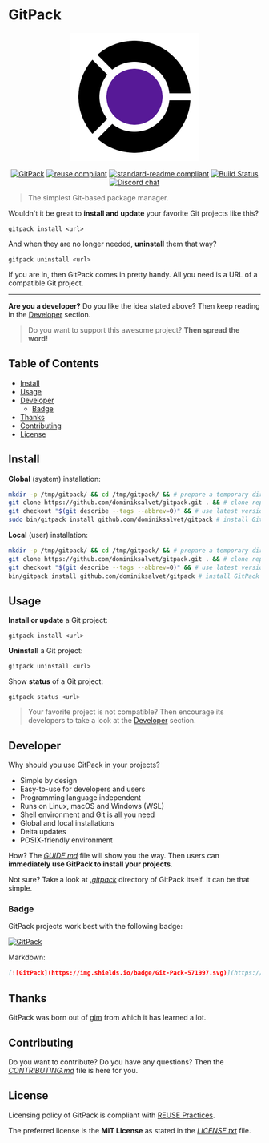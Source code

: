 # GitPack

<p align="center">
    <a href="https://github.com/dominiksalvet/gitpack">
        <img src="img/gitpack.png" alt="GitPack logo" height="256"></a>
</p>

<p align="center">
    <a href="https://github.com/dominiksalvet/gitpack">
        <img src="https://img.shields.io/badge/Git-Pack-571997.svg" alt="GitPack"></a>
    <a href="https://reuse.software/">
        <img src="https://reuse.software/badge/reuse-compliant.svg" alt="reuse compliant"></a>
    <a href="https://github.com/RichardLitt/standard-readme">
        <img src="https://img.shields.io/badge/readme_style-standard-brightgreen.svg" alt="standard-readme compliant"></a>
    <a href="https://travis-ci.com/dominiksalvet/gitpack">
        <img src="https://travis-ci.com/dominiksalvet/gitpack.svg?branch=master" alt="Build Status"></a>
    <a href="https://discord.gg/BE45Y4j">
        <img src="https://img.shields.io/discord/588895022955495424.svg?logo=discord" alt="Discord chat"></a>
</p>

> The simplest Git-based package manager.

Wouldn't it be great to **install and update** your favorite Git projects like this?

```
gitpack install <url>
```

And when they are no longer needed, **uninstall** them that way?

```
gitpack uninstall <url>
```

If you are in, then GitPack comes in pretty handy. All you need is a URL of a compatible Git project.

---

**Are you a developer?** Do you like the idea stated above? Then keep reading in the [Developer](#developer) section.

> Do you want to support this awesome project? **Then spread the word!**

## Table of Contents

* [Install](#install)
* [Usage](#usage)
* [Developer](#developer)
  * [Badge](#badge)
* [Thanks](#thanks)
* [Contributing](#contributing)
* [License](#license)

## Install

**Global** (system) installation:

```sh
mkdir -p /tmp/gitpack/ && cd /tmp/gitpack/ && # prepare a temporary directory
git clone https://github.com/dominiksalvet/gitpack.git . && # clone repository
git checkout "$(git describe --tags --abbrev=0)" && # use latest version
sudo bin/gitpack install github.com/dominiksalvet/gitpack # install GitPack
```

**Local** (user) installation:

```sh
mkdir -p /tmp/gitpack/ && cd /tmp/gitpack/ && # prepare a temporary directory
git clone https://github.com/dominiksalvet/gitpack.git . && # clone repository
git checkout "$(git describe --tags --abbrev=0)" && # use latest version
bin/gitpack install github.com/dominiksalvet/gitpack # install GitPack
```

## Usage

**Install or update** a Git project:

```
gitpack install <url>
```

**Uninstall** a Git project:

```
gitpack uninstall <url>
```

Show **status** of a Git project:

```
gitpack status <url>
```

> Your favorite project is not compatible? Then encourage its developers to take a look at the [Developer](#developer) section.

## Developer

Why should you use GitPack in your projects?

* Simple by design
* Easy-to-use for developers and users
* Programming language independent
* Runs on Linux, macOS and Windows (WSL)
* Shell environment and Git is all you need
* Global and local installations
* Delta updates
* POSIX-friendly environment

How? The [*GUIDE.md*](GUIDE.md) file will show you the way. Then users can **immediately use GitPack to install your projects**.

Not sure? Take a look at [*.gitpack*](.gitpack) directory of GitPack itself. It can be that simple.

### Badge

GitPack projects work best with the following badge:

[![GitPack](https://img.shields.io/badge/Git-Pack-571997.svg)](https://github.com/dominiksalvet/gitpack)

Markdown:

```markdown
[![GitPack](https://img.shields.io/badge/Git-Pack-571997.svg)](https://github.com/dominiksalvet/gitpack)
```

## Thanks

GitPack was born out of [gim](https://github.com/dominiksalvet/gim) from which it has learned a lot.

## Contributing

Do you want to contribute? Do you have any questions? Then the [*CONTRIBUTING.md*](CONTRIBUTING.md) file is here for you.

## License

Licensing policy of GitPack is compliant with [REUSE Practices](https://reuse.software/practices/2.0/).

The preferred license is the **MIT License** as stated in the [*LICENSE.txt*](LICENSE.txt) file.
